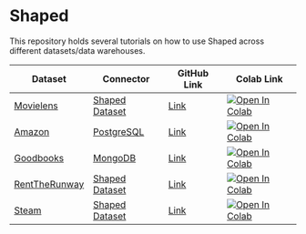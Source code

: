 # Shaped

This repository holds several tutorials on how to use Shaped across different datasets/data warehouses.

| Dataset                                                | Connector                                                         | GitHub Link                                                          | Colab Link                                                                                                                                                                                                     |
| ------------------------------------------------------ | ----------------------------------------------------------------- | -------------------------------------------------------------------- | -------------------------------------------------------------------------------------------------------------------------------------------------------------------------------------------------------------- |
| [Movielens](https://grouplens.org/datasets/movielens/) | [Shaped Dataset](https://docs.shaped.ai/docs/api#tag/Dataset/operation/datasets__create_dataset_post)                         | [Link](tutorials/Shaped%20Dataset%20Movielens%20Tutorial.ipynb)              | [![Open In Colab](https://colab.research.google.com/assets/colab-badge.svg)](https://colab.research.google.com/github/shaped-ai/Shaped/blob/main/tutorials/Shaped%20Dataset%20Movielens%20Tutorial.ipynb)              |
| [Amazon](https://jmcauley.ucsd.edu/data/amazon/)       | [PostgreSQL](https://docs.shaped.ai/docs/integrations/postgresql) | [Link](tutorials/Postgres%20Amazon%20Beauty%20Ratings%20Tutorial.ipynb) | [![Open In Colab](https://colab.research.google.com/assets/colab-badge.svg)](https://colab.research.google.com/github/shaped-ai/Shaped/blob/main/tutorials/Postgres%20Amazon%20Beauty%20Ratings%20Tutorial.ipynb) |
| [Goodbooks](https://fastml.com/goodbooks-10k-a-new-dataset-for-book-recommendations/) | [MongoDB](https://docs.shaped.ai/docs/integrations/mongodb/) | [Link](tutorials/MongoDB%20Goodbooks%20Tutorial.ipynb) | [![Open In Colab](https://colab.research.google.com/assets/colab-badge.svg)](https://colab.research.google.com/github/shaped-ai/shaped/blob/main/tutorials/MongoDB%20Goodbooks%20Tutorial.ipynb) |
| [RentTheRunway](https://cseweb.ucsd.edu/~jmcauley/datasets.html#clothing_fit:~:text=%2C%202019%0Apdf-,Clothing%20Fit%20Data,-Description) | [Shaped Dataset](https://docs.shaped.ai/docs/api#tag/Dataset/operation/datasets__create_dataset_post) | [Link](tutorials/Shaped_Dataset_RentTheRunway_Turorial.ipynb) | [![Open In Colab](https://colab.research.google.com/assets/colab-badge.svg)]([https://colab.research.google.com/github/shaped-ai/shaped/blob/main/tutorials/MongoDB%20Goodbooks%20Tutorial.ipynb](https://colab.research.google.com/github/shaped-ai/shaped-tutorials/blob/main/tutorials/Shaped_Dataset_RentTheRunway_Turorial.ipynb)) |
| [Steam](https://cseweb.ucsd.edu/~jmcauley/datasets.html#steam_data) | [Shaped Dataset](https://docs.shaped.ai/docs/api/#tag/Dataset/operation/datasets__create_dataset_post) | [Link](tutorials/Shaped_Steam_Review_Tutorial.ipynb) | [![Open In Colab](https://colab.research.google.com/assets/colab-badge.svg)](https://colab.research.google.com/github/shaped-ai/Shaped/blob/main/tutorials/Shaped_Steam_Review_Tutorial.ipynb)       
